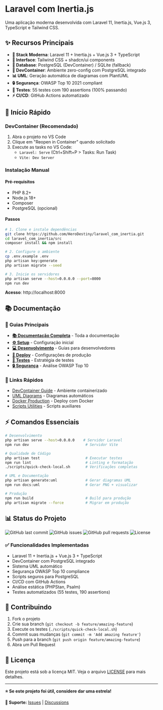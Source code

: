 # Laravel com Inertia.js

Uma aplicação moderna desenvolvida com Laravel 11, Inertia.js, Vue.js 3, TypeScript e Tailwind CSS.

## ✨ Recursos Principais

-   **🚀 Stack Moderna**: Laravel 11 + Inertia.js + Vue.js 3 + TypeScript
-   **🎨 Interface**: Tailwind CSS + shadcn/ui components
-   **🐘 Database**: PostgreSQL (DevContainer) / SQLite (fallback)
-   **🐳 DevContainer**: Ambiente zero-config com PostgreSQL integrado
-   **📊 UML**: Geração automática de diagramas com PlantUML
-   **🔒 Segurança**: OWASP Top 10 2021 compliant
-   **🧪 Testes**: 55 testes com 190 assertions (100% passando)
-   **⚡ CI/CD**: GitHub Actions automatizado

## 🚀 Início Rápido

### DevContainer (Recomendado)

1. Abra o projeto no VS Code
2. Clique em "Reopen in Container" quando solicitado
3. Execute as tasks no VS Code:
    - `Laravel: Serve` (Ctrl+Shift+P > Tasks: Run Task)
    - `Vite: Dev Server`

### Instalação Manual

#### Pré-requisitos

-   PHP 8.2+
-   Node.js 18+
-   Composer
-   PostgreSQL (opcional)

#### Passos

```bash
# 1. Clone e instale dependências
git clone https://github.com/HeroDestiny/laravel_com_inertia.git
cd laravel_com_inertia/src
composer install && npm install

# 2. Configure o ambiente
cp .env.example .env
php artisan key:generate
php artisan migrate --seed

# 3. Inicie os servidores
php artisan serve --host=0.0.0.0 --port=8000
npm run dev
```

**Acesso**: http://localhost:8000

## 📚 Documentação

### 📖 Guias Principais

-   **[📚 Documentação Completa](./docs/)** - Toda a documentação
-   **[⚙️ Setup](./docs/setup/)** - Configuração inicial
-   **[💻 Desenvolvimento](./docs/development/)** - Guias para desenvolvedores
-   **[🚢 Deploy](./docs/deployment/)** - Configurações de produção
-   **[🧪 Testes](./docs/testing/)** - Estratégia de testes
-   **[🔒 Segurança](./docs/SECURITY_ANALYSIS.md)** - Análise OWASP Top 10

### 🔗 Links Rápidos

-   [DevContainer Guide](./docs/development/DEVCONTAINER.md) - Ambiente containerizado
-   [UML Diagrams](./docs/development/UML_DIAGRAMS.md) - Diagramas automáticos
-   [Docker Production](./docs/deployment/DOCKER.md) - Deploy com Docker
-   [Scripts Utilities](./scripts/README.md) - Scripts auxiliares

## ⚡ Comandos Essenciais

```bash
# Desenvolvimento
php artisan serve --host=0.0.0.0    # Servidor Laravel
npm run dev                          # Servidor Vite

# Qualidade de Código
php artisan test                     # Executar testes
npm run lint                         # Linting e formatação
./scripts/quick-check-local.sh       # Verificações completas

# UML e Documentação
php artisan generate:uml             # Gerar diagramas UML
npm run docs:uml                     # Gerar PNG + visualizar

# Produção
npm run build                        # Build para produção
php artisan migrate --force          # Migrar em produção
```

## 📊 Status do Projeto

![GitHub last commit](https://img.shields.io/github/last-commit/HeroDestiny/laravel_com_inertia)
![GitHub issues](https://img.shields.io/github/issues/HeroDestiny/laravel_com_inertia)
![GitHub pull requests](https://img.shields.io/github/issues-pr/HeroDestiny/laravel_com_inertia)
![License](https://img.shields.io/badge/license-MIT-blue.svg)

### ✅ Funcionalidades Implementadas

-   Laravel 11 + Inertia.js + Vue.js 3 + TypeScript
-   DevContainer com PostgreSQL integrado
-   Sistema UML automático
-   Segurança OWASP Top 10 compliance
-   Scripts seguros para PostgreSQL
-   CI/CD com GitHub Actions
-   Análise estática (PHPStan, Psalm)
-   Testes automatizados (55 testes, 190 assertions)

## 🤝 Contribuindo

1. Fork o projeto
2. Crie sua branch (`git checkout -b feature/amazing-feature`)
3. Execute os testes (`./scripts/quick-check-local.sh`)
4. Commit suas mudanças (`git commit -m 'Add amazing feature'`)
5. Push para a branch (`git push origin feature/amazing-feature`)
6. Abra um Pull Request

## 📄 Licença

Este projeto está sob a licença MIT. Veja o arquivo [LICENSE](LICENSE) para mais detalhes.

---

**⭐ Se este projeto foi útil, considere dar uma estrela!**

**📧 Suporte:** [Issues](https://github.com/HeroDestiny/laravel_com_inertia/issues) | [Discussions](https://github.com/HeroDestiny/laravel_com_inertia/discussions)

